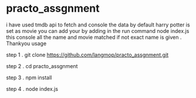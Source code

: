 # practo_assgnment

i have used tmdb api to fetch and console the data by default harry potter is set as movie you can add your by adding in the run command node index.js <your movie>
  this console all the name and movie matched if not exact name is given . Thankyou
usage 

step 1 . git clone https://github.com/langmop/practo_assgnment.git

step 2 . cd practo_assgnment

step 3 . npm install 

step 4 . node index.js <movie name>
